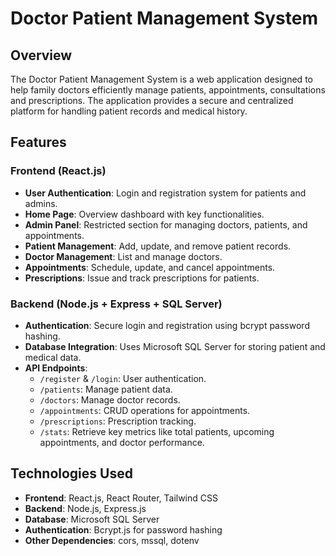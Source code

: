 # Doctor Patient Management System

## Overview

The Doctor Patient Management System is a web application designed to help family doctors efficiently manage patients, appointments, consultations and prescriptions. The application provides a secure and centralized platform for handling patient records and medical history.

## Features

### Frontend (React.js)

- **User Authentication**: Login and registration system for patients and admins.
- **Home Page**: Overview dashboard with key functionalities.
- **Admin Panel**: Restricted section for managing doctors, patients, and appointments.
- **Patient Management**: Add, update, and remove patient records.
- **Doctor Management**: List and manage doctors.
- **Appointments**: Schedule, update, and cancel appointments.
- **Prescriptions**: Issue and track prescriptions for patients.

### Backend (Node.js + Express + SQL Server)

- **Authentication**: Secure login and registration using bcrypt password hashing.
- **Database Integration**: Uses Microsoft SQL Server for storing patient and medical data.
- **API Endpoints**:
  - `/register` & `/login`: User authentication.
  - `/patients`: Manage patient data.
  - `/doctors`: Manage doctor records.
  - `/appointments`: CRUD operations for appointments.
  - `/prescriptions`: Prescription tracking.
  - `/stats`: Retrieve key metrics like total patients, upcoming appointments, and doctor performance.

## Technologies Used

- **Frontend**: React.js, React Router, Tailwind CSS
- **Backend**: Node.js, Express.js
- **Database**: Microsoft SQL Server
- **Authentication**: Bcrypt.js for password hashing
- **Other Dependencies**: cors, mssql, dotenv



